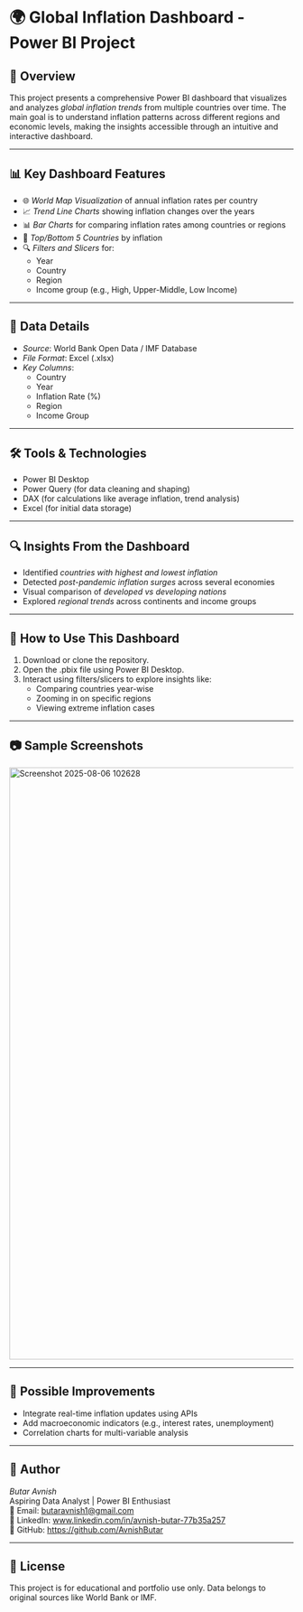 # 🌍 Global Inflation Dashboard - Power BI Project

## 📖 Overview

This project presents a comprehensive Power BI dashboard that visualizes and analyzes *global inflation trends* from multiple countries over time. The main goal is to understand inflation patterns across different regions and economic levels, making the insights accessible through an intuitive and interactive dashboard.

---

## 📊 Key Dashboard Features

- 🌐 *World Map Visualization* of annual inflation rates per country
- 📈 *Trend Line Charts* showing inflation changes over the years
- 📊 *Bar Charts* for comparing inflation rates among countries or regions
- 🎯 *Top/Bottom 5 Countries* by inflation
- 🔍 *Filters and Slicers* for:
  - Year
  - Country
  - Region
  - Income group (e.g., High, Upper-Middle, Low Income)

---

## 🧾 Data Details

- *Source*: World Bank Open Data / IMF Database  
- *File Format*: Excel (.xlsx)  
- *Key Columns*:
  - Country
  - Year
  - Inflation Rate (%)
  - Region
  - Income Group

---

## 🛠 Tools & Technologies

- Power BI Desktop  
- Power Query (for data cleaning and shaping)  
- DAX (for calculations like average inflation, trend analysis)  
- Excel (for initial data storage)

---

## 🔍 Insights From the Dashboard

- Identified *countries with highest and lowest inflation*
- Detected *post-pandemic inflation surges* across several economies
- Visual comparison of *developed vs developing nations*
- Explored *regional trends* across continents and income groups

---

## 🧭 How to Use This Dashboard

1. Download or clone the repository.
2. Open the .pbix file using Power BI Desktop.
3. Interact using filters/slicers to explore insights like:
   - Comparing countries year-wise
   - Zooming in on specific regions
   - Viewing extreme inflation cases

---

## 📷 Sample Screenshots

 <img width="1919" height="1049" alt="Screenshot 2025-08-06 102628" src="https://github.com/user-attachments/assets/605c1dd3-4d18-4522-a0bf-ff5e1bb2d4d3" />


---

## 🚀 Possible Improvements

- Integrate real-time inflation updates using APIs
- Add macroeconomic indicators (e.g., interest rates, unemployment)
- Correlation charts for multi-variable analysis

---

## 👤 Author

*Butar Avnish*  
Aspiring Data Analyst | Power BI Enthusiast  
📧 Email: butaravnish1@gmail.com  
🔗 LinkedIn: www.linkedin.com/in/avnish-butar-77b35a257       
📁 GitHub: https://github.com/AvnishButar

---

## 📌 License

This project is for educational and portfolio use only. Data belongs to original sources like World Bank or IMF.
